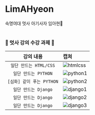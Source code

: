 # LimAHyeon
숙명여대 멋사 아기사자 임아현🦁
<br><br>
### 🦁 멋사 강의 수강 과제 🦁

| 강의 내용 | 캡쳐 | 
|:------:|:------|
|`일단 만드는 HTML/CSS`|![htmlcss](https://user-images.githubusercontent.com/80513699/165124445-3124d481-202a-4f98-994d-a0f2883c13fe.png)| 
|`일단 만드는 PYTHON`|![python1](https://user-images.githubusercontent.com/80513699/167406516-d4152eaf-6bcc-430a-96b9-b4e4c32a86f9.png)|
|`[심화] 같이 푸는 PYTHON`|![python2](https://user-images.githubusercontent.com/80513699/167406525-bf89bbf6-c8b0-4f4c-b38d-289f07552fdd.png)|
|`일단 만드는 Django`|![django1](https://user-images.githubusercontent.com/80513699/174626334-f57f8022-3111-4006-a6e8-4db2ad61e2a7.png)|
|`일단 만드는 Django`|![django2](https://user-images.githubusercontent.com/80513699/177055368-07259509-111d-4ead-8010-16d075fc8b0c.png)|
|`일단 만드는 Django`|![django3](https://user-images.githubusercontent.com/80513699/178995739-a52ee308-28c1-43df-a4fe-5444c77c797d.png)|

